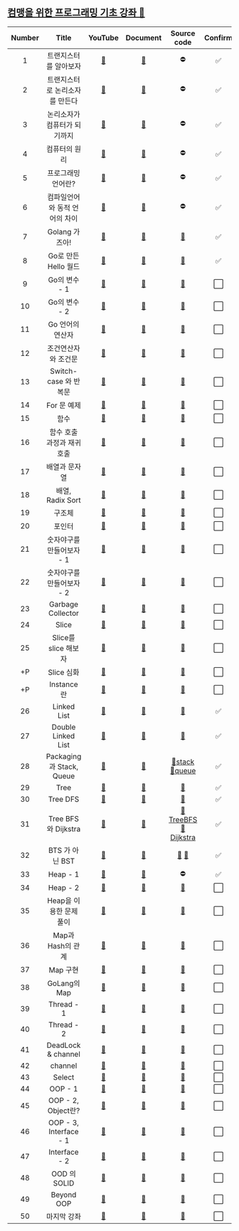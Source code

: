 ## [컴맹을 위한 프로그래밍 기초 강좌 🙌](https:/.com/playlist?list=PLy-g2fnSzUTAaDcLW7hpq0e8Jlt7Zfgd6)

| Number |             Title              |              YouTube              |            Document            |                           Source code                           | Confirm |
| :----: | :----------------------------: | :-------------------------------: | :----------------------------: | :-------------------------------------------------------------: | :-----: |
|   1    |     트랜지스터를 알아보자      | [🎥](https://youtu.be/Tq3W8UyltFs) | [📑](./Documents/transistor.md) |                                ⛔                                |    ✅    |
|   2    | 트랜지스터로 논리소자를 만든다 | [🎥](https://youtu.be/jMYAZ6VGPkI) |       [📑](./Documents/)        |                                ⛔                                |    ✅    |
|   3    |  논리소자가 컴퓨터가 되기까지  | [🎥](https://youtu.be/Tq3W8UyltFs) |       [📑](./Documents/)        |                                ⛔                                |    ✅    |
|   4    |         컴퓨터의 원리          | [🎥](https://youtu.be/1hbwKtyUyrw) |       [📑](./Documents/)        |                                ⛔                                |    ✅    |
|   5    |       프로그래밍 언어란?       | [🎥](https://youtu.be/uogQiQirbrY) |       [📑](./Documents/)        |                                ⛔                                |    ✅    |
|   6    | 컴파일언어와 동적 언어의 차이  | [🎥](https://youtu.be/2cgUySLtfFE) |       [📑](./Documents/)        |                                ⛔                                |    ✅    |
|   7    |         Golang 가즈아!         | [🎥](https://youtu.be/Of-mGH8OLT8) |       [📑](./Documents/)        |                      [💾](./hello/hello.go)                      |    ✅    |
|   8    |      Go로 만든 Hello 월드      | [🎥](https://youtu.be/j_deLffQR58) |   [📑](./Documents/hello.md)    |                      [💾](./hello/hello.go)                      |    ✅    |
|   9    |         Go의 변수 - 1          | [🎥](https://youtu.be/hrXudfFOEPY) |       [📑](./Documents/)        |                          [💾](./hello/)                          |    ⬜️    |
|   10   |         Go의 변수 - 2          | [🎥](https://youtu.be/LLf4fcyUdkM) |       [📑](./Documents/)        |                          [💾](./hello/)                          |    ⬜️    |
|   11   |        Go 언어의 연산자        | [🎥](https://youtu.be/2j6aHkCZ5-g) |       [📑](./Documents/)        |                          [💾](./hello/)                          |    ⬜️    |
|   12   |      조건연산자와 조건문       | [🎥](https://youtu.be/_MeitYM8pE8) |       [📑](./Documents/)        |                          [💾](./hello/)                          |    ⬜️    |
|   13   |     Switch-case 와 반복문      | [🎥](https://youtu.be/0VZlNspGr4A) |       [📑](./Documents/)        |                          [💾](./hello/)                          |    ⬜️    |
|   14   |          For 문 예제           | [🎥](https://youtu.be/F3yfcLqzWJQ) |       [📑](./Documents/)        |                          [💾](./hello/)                          |    ⬜️    |
|   15   |              함수              | [🎥](https://youtu.be/0tglpN8FQyM) |       [📑](./Documents/)        |                          [💾](./hello/)                          |    ⬜️    |
|   16   |   함수 호출 과정과 재귀호출    | [🎥](https://youtu.be/_wPm0NjzAok) |       [📑](./Documents/)        |                          [💾](./hello/)                          |    ⬜️    |
|   17   |         배열과 문자열          | [🎥](https://youtu.be/0c0rRNgJ1TQ) |       [📑](./Documents/)        |                          [💾](./hello/)                          |    ⬜️    |
|   18   |        배열, Radix Sort        | [🎥](https://youtu.be/JKaJOSweBss) |       [📑](./Documents/)        |                          [💾](./hello/)                          |    ⬜️    |
|   19   |             구조체             | [🎥](https://youtu.be/59SpbJX5kTI) |       [📑](./Documents/)        |                          [💾](./hello/)                          |    ⬜️    |
|   20   |             포인터             | [🎥](https://youtu.be/nBAKHq12kew) |       [📑](./Documents/)        |                          [💾](./hello/)                          |    ⬜️    |
|   21   |   숫자야구를 만들어보자 - 1    | [🎥](https://youtu.be/7wi31CknXDc) |       [📑](./Documents/)        |                          [💾](./hello/)                          |    ⬜️    |
|   22   |   숫자야구를 만들어보자 - 2    | [🎥](https://youtu.be/z8XETQaiKMQ) |       [📑](./Documents/)        |                          [💾](./hello/)                          |    ⬜️    |
|   23   |       Garbage Collector        | [🎥](https://youtu.be/SH32PgYGYRY) |       [📑](./Documents/)        |                          [💾](./hello/)                          |    ⬜️    |
|   24   |             Slice              | [🎥](https://youtu.be/r1_G9ayX980) |       [📑](./Documents/)        |                          [💾](./hello/)                          |    ⬜️    |
|   25   |      Slice를 slice 해보자      | [🎥](https://youtu.be/n1dTzUPkITo) |       [📑](./Documents/)        |                          [💾](./hello/)                          |    ⬜️    |
|   +P   |           Slice 심화           | [🎥](https://youtu.be/gjwThNP73dE) |       [📑](./Documents/)        |                          [💾](./hello/)                          |    ⬜️    |
|   +P   |           Instance란           | [🎥](https://youtu.be/wf_Vjg4oWz4) |       [📑](./Documents/)        |                          [💾](./hello/)                          |    ⬜️    |
|   26   |          Linked List           | [🎥](https://youtu.be/xBgwKoZYA7k) |       [📑](./Documents/)        |                    [💾](./LinkedList/main.go)                    |    ✅    |
|   27   |       Double Linked List       | [🎥](https://youtu.be/qzhDFTgmVtw) |       [📑](./Documents/)        |                 [💾](./DoubleLinkedList/main.go)                 |    ✅    |
|   28   |   Packaging 과 Stack, Queue    | [🎥](https://youtu.be/B7Pu4Gd4RjE) |       [📑](./Documents/)        | [💾stack](./dataStruct/stack.go) [💾queue](./dataStruct/queue.go) |    ✅    |
|   29   |              Tree              | [🎥](https://youtu.be/12YWNAGRtJ8) |       [📑](./Documents/)        |                    [💾](./dataStruct/tree.go)                    |    ✅    |
|   30   |            Tree DFS            | [🎥](https://youtu.be/ueZZ9tMbG4s) |       [📑](./Documents/)        |                     [💾](./TreeDFS/main.go)                      |    ✅    |
|   31   |      Tree BFS와 Dijkstra       | [🎥](https://youtu.be/pXSAbm7YI3c) |       [📑](./Documents/)        |  [💾TreeBFS](./TreeBFS/main.go) [💾Dijkstra](./Dijkstra/main.go)  |    ✅    |
|   32   |        BTS 가 아닌 BST         | [🎥](https://youtu.be/Bi3AIDtFFks) |       [📑](./Documents/)        |       [💾](./dataStruct/binaryTree.go) [💾](./BST/main.go)        |    ✅    |
|   33   |            Heap - 1            | [🎥](https://youtu.be/FbSCmuoq0no) |       [📑](./Documents/)        |                                ⛔                                |    ✅    |
|   34   |            Heap - 2            | [🎥](https://youtu.be/DqiEXoUkdrs) |       [📑](./Documents/)        |                          [💾](./hello/)                          |    ⬜️    |
|   35   |    Heap을 이용한 문제 풀이     | [🎥](https://youtu.be/liJZaku6_KI) |       [📑](./Documents/)        |                          [💾](./hello/)                          |    ⬜️    |
|   36   |       Map과 Hash의 관계        | [🎥](https://youtu.be/J91hAZfCmaU) |       [📑](./Documents/)        |                          [💾](./hello/)                          |    ⬜️    |
|   37   |            Map 구현            | [🎥](https://youtu.be/feJCUyskaL4) |       [📑](./Documents/)        |                          [💾](./hello/)                          |    ⬜️    |
|   38   |          GoLang의 Map          | [🎥](https://youtu.be/R7RknHA97f0) |       [📑](./Documents/)        |                          [💾](./hello/)                          |    ⬜️    |
|   39   |           Thread - 1           | [🎥](https://youtu.be/26tXrq-0Yx4) |       [📑](./Documents/)        |                          [💾](./hello/)                          |    ⬜️    |
|   40   |           Thread - 2           | [🎥](https://youtu.be/LgBxz9JwBpU) |       [📑](./Documents/)        |                          [💾](./hello/)                          |    ⬜️    |
|   41   |       DeadLock & channel       | [🎥](https://youtu.be/yVYZVhMeZdI) |       [📑](./Documents/)        |                          [💾](./hello/)                          |    ⬜️    |
|   42   |            channel             | [🎥](https://youtu.be/J7pg5HyELqc) |       [📑](./Documents/)        |                          [💾](./hello/)                          |    ⬜️    |
|   43   |             Select             | [🎥](https://youtu.be/bzZxLhMR7-4) |       [📑](./Documents/)        |                          [💾](./hello/)                          |    ⬜️    |
|   44   |            OOP - 1             | [🎥](https://youtu.be/mkEFBwVyvtU) |       [📑](./Documents/)        |                          [💾](./hello/)                          |    ⬜️    |
|   45   |       OOP - 2, Object란?       | [🎥](https://youtu.be/eLSlhuwDqF8) |       [📑](./Documents/)        |                          [💾](./hello/)                          |    ⬜️    |
|   46   |     OOP - 3, Interface - 1     | [🎥](https://youtu.be/CjyBdzJtWEs) |       [📑](./Documents/)        |                          [💾](./hello/)                          |    ⬜️    |
|   47   |         Interface - 2          | [🎥](https://youtu.be/QmMa_iAIeKE) |       [📑](./Documents/)        |                          [💾](./hello/)                          |    ⬜️    |
|   48   |          OOD 의 SOLID          | [🎥](https://youtu.be/6bl8UwIV9tk) |       [📑](./Documents/)        |                          [💾](./hello/)                          |    ⬜️    |
|   49   |           Beyond OOP           | [🎥](https://youtu.be/zSVVZe6AWAo) |       [📑](./Documents/)        |                          [💾](./hello/)                          |    ⬜️    |
|   50   |          마지막 강좌           | [🎥](https://youtu.be/BKeR-CgyaDU) |       [📑](./Documents/)        |                          [💾](./hello/)                          |    ⬜️    |